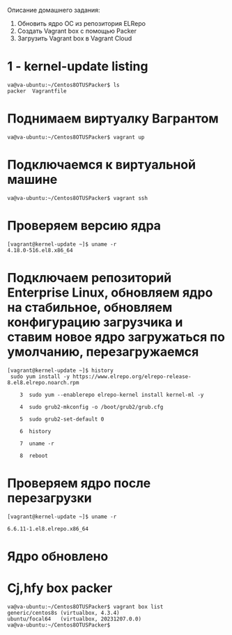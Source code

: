 Описание домашнего задания:
1) Обновить ядро ОС из репозитория ELRepo
2) Создать Vagrant box c помощью Packer
3) Загрузить Vagrant box в Vagrant Cloud


# 1 - kernel-update listing
```
va@va-ubuntu:~/Centos8OTUSPacker$ ls
packer  Vagrantfile
```
# Поднимаем виртуалку Вагрантом
```
va@va-ubuntu:~/Centos8OTUSPacker$ vagrant up
```
# Подключаемся к виртуальной машине
```
va@va-ubuntu:~/Centos8OTUSPacker$ vagrant ssh
```
# Проверяем версию ядра
```
[vagrant@kernel-update ~]$ uname -r
4.18.0-516.el8.x86_64
```
# Подключаем репозиторий Enterprise Linux, обновляем ядро на стабильное, обновляем конфигурацию загрузчика и ставим новое ядро загружаться по умолчанию, перезагружаемся
```
[vagrant@kernel-update ~]$ history
 sudo yum install -y https://www.elrepo.org/elrepo-release-8.el8.elrepo.noarch.rpm 

    3  sudo yum --enablerepo elrepo-kernel install kernel-ml -y

    4  sudo grub2-mkconfig -o /boot/grub2/grub.cfg

    5  sudo grub2-set-default 0

    6  history

    7  uname -r

    8  reboot
```
# Проверяем ядро после перезагрузки
```
[vagrant@kernel-update ~]$ uname -r

6.6.11-1.el8.elrepo.x86_64
```
# Ядро обновлено
# Cj,hfy box packer
```
va@va-ubuntu:~/Centos8OTUSPacker$ vagrant box list
generic/centos8s (virtualbox, 4.3.4)
ubuntu/focal64   (virtualbox, 20231207.0.0)
va@va-ubuntu:~/Centos8OTUSPacker$ 
```

